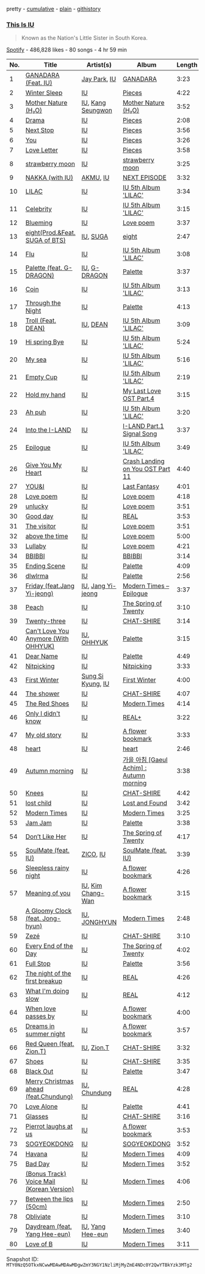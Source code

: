 pretty - [cumulative](/playlists/cumulative/37i9dQZF1DX0y9CwEpdGpz.md) - [plain](/playlists/plain/37i9dQZF1DX0y9CwEpdGpz) - [githistory](https://github.githistory.xyz/mackorone/spotify-playlist-archive/blob/main/playlists/plain/37i9dQZF1DX0y9CwEpdGpz)

### [This Is IU](https://open.spotify.com/playlist/37i9dQZF1DX0y9CwEpdGpz)

> Known as the Nation's Little Sister in South Korea.

[Spotify](https://open.spotify.com/user/spotify) - 486,828 likes - 80 songs - 4 hr 59 min

| No. | Title | Artist(s) | Album | Length |
|---|---|---|---|---|
| 1 | [GANADARA \(Feat\. IU\)](https://open.spotify.com/track/5quFr5s5PXYfUX5jV2EBZ1) | [Jay Park](https://open.spotify.com/artist/4XDi67ZENZcbfKnvMnTYsI), [IU](https://open.spotify.com/artist/3HqSLMAZ3g3d5poNaI7GOU) | [GANADARA](https://open.spotify.com/album/4cwyl5ynvYVojZRbZ3dSFH) | 3:23 |
| 2 | [Winter Sleep](https://open.spotify.com/track/2y4hHM6c48Qzk0bqh33XfB) | [IU](https://open.spotify.com/artist/3HqSLMAZ3g3d5poNaI7GOU) | [Pieces](https://open.spotify.com/album/3ivhPVStd9RrtczBFwjkMQ) | 4:22 |
| 3 | [Mother Nature \(H₂O\)](https://open.spotify.com/track/7KZThhMaRjQpB9x6yIJvZ8) | [IU](https://open.spotify.com/artist/3HqSLMAZ3g3d5poNaI7GOU), [Kang Seungwon](https://open.spotify.com/artist/48DsjCcpYJQWi5fulzyuBm) | [Mother Nature \(H₂O\)](https://open.spotify.com/album/6gdnJ11QQyvpVljTUR3BWw) | 3:52 |
| 4 | [Drama](https://open.spotify.com/track/02SbQgZbzMoylPoGr32ugF) | [IU](https://open.spotify.com/artist/3HqSLMAZ3g3d5poNaI7GOU) | [Pieces](https://open.spotify.com/album/3ivhPVStd9RrtczBFwjkMQ) | 2:08 |
| 5 | [Next Stop](https://open.spotify.com/track/2qd4cLpENPf0gBia8WFi0m) | [IU](https://open.spotify.com/artist/3HqSLMAZ3g3d5poNaI7GOU) | [Pieces](https://open.spotify.com/album/3ivhPVStd9RrtczBFwjkMQ) | 3:56 |
| 6 | [You](https://open.spotify.com/track/1t9FZ4govN4TS6RcA6QpYH) | [IU](https://open.spotify.com/artist/3HqSLMAZ3g3d5poNaI7GOU) | [Pieces](https://open.spotify.com/album/3ivhPVStd9RrtczBFwjkMQ) | 3:26 |
| 7 | [Love Letter](https://open.spotify.com/track/56Tn22SAFIGYpyHrf7TV0X) | [IU](https://open.spotify.com/artist/3HqSLMAZ3g3d5poNaI7GOU) | [Pieces](https://open.spotify.com/album/3ivhPVStd9RrtczBFwjkMQ) | 3:58 |
| 8 | [strawberry moon](https://open.spotify.com/track/2g0LdZQce9xlcHb1mBJyuz) | [IU](https://open.spotify.com/artist/3HqSLMAZ3g3d5poNaI7GOU) | [strawberry moon](https://open.spotify.com/album/7ed3SknyDqNz4XkPHNu4Fb) | 3:25 |
| 9 | [NAKKA \(with IU\)](https://open.spotify.com/track/4t2FIqZJORKZGSKg30SShr) | [AKMU](https://open.spotify.com/artist/6OwKE9Ez6ALxpTaKcT5ayv), [IU](https://open.spotify.com/artist/3HqSLMAZ3g3d5poNaI7GOU) | [NEXT EPISODE](https://open.spotify.com/album/0Pt0eGpyNO5dDN8PORypSy) | 3:32 |
| 10 | [LILAC](https://open.spotify.com/track/5xrtzzzikpG3BLbo4q1Yul) | [IU](https://open.spotify.com/artist/3HqSLMAZ3g3d5poNaI7GOU) | [IU 5th Album 'LILAC'](https://open.spotify.com/album/01dPJcwyht77brL4JQiR8R) | 3:34 |
| 11 | [Celebrity](https://open.spotify.com/track/5nCwjUUsmBuNZKn9Xu10Os) | [IU](https://open.spotify.com/artist/3HqSLMAZ3g3d5poNaI7GOU) | [IU 5th Album 'LILAC'](https://open.spotify.com/album/01dPJcwyht77brL4JQiR8R) | 3:15 |
| 12 | [Blueming](https://open.spotify.com/track/4Dr2hJ3EnVh2Aaot6fRwDO) | [IU](https://open.spotify.com/artist/3HqSLMAZ3g3d5poNaI7GOU) | [Love poem](https://open.spotify.com/album/2xEH7SRzJq7LgA0fCtTlxH) | 3:37 |
| 13 | [eight\(Prod.&Feat\. SUGA of BTS\)](https://open.spotify.com/track/0pYacDCZuRhcrwGUA5nTBe) | [IU](https://open.spotify.com/artist/3HqSLMAZ3g3d5poNaI7GOU), [SUGA](https://open.spotify.com/artist/0ebNdVaOfp6N0oZ1guIxM8) | [eight](https://open.spotify.com/album/5vJNAlQeTf9lsulO1YlmSt) | 2:47 |
| 14 | [Flu](https://open.spotify.com/track/2j0MsDAMJ2ahsxP3z86ChI) | [IU](https://open.spotify.com/artist/3HqSLMAZ3g3d5poNaI7GOU) | [IU 5th Album 'LILAC'](https://open.spotify.com/album/01dPJcwyht77brL4JQiR8R) | 3:08 |
| 15 | [Palette \(feat\. G\-DRAGON\)](https://open.spotify.com/track/3y7ByLZ05tluscOTRgEJ9Y) | [IU](https://open.spotify.com/artist/3HqSLMAZ3g3d5poNaI7GOU), [G\-DRAGON](https://open.spotify.com/artist/30b9WulBM8sFuBo17nNq9c) | [Palette](https://open.spotify.com/album/5V8n6fqyAPxvFTibPhQVcp) | 3:37 |
| 16 | [Coin](https://open.spotify.com/track/7CZRguMolNqIobnXxpV735) | [IU](https://open.spotify.com/artist/3HqSLMAZ3g3d5poNaI7GOU) | [IU 5th Album 'LILAC'](https://open.spotify.com/album/01dPJcwyht77brL4JQiR8R) | 3:13 |
| 17 | [Through the Night](https://open.spotify.com/track/3P3UA61WRQqwCXaoFOTENd) | [IU](https://open.spotify.com/artist/3HqSLMAZ3g3d5poNaI7GOU) | [Palette](https://open.spotify.com/album/5V8n6fqyAPxvFTibPhQVcp) | 4:13 |
| 18 | [Troll \(Feat\. DEAN\)](https://open.spotify.com/track/64P4md3mdMM8Dog2aThmzj) | [IU](https://open.spotify.com/artist/3HqSLMAZ3g3d5poNaI7GOU), [DEAN](https://open.spotify.com/artist/3eCd0TZrBPm2n9cDG6yWfF) | [IU 5th Album 'LILAC'](https://open.spotify.com/album/01dPJcwyht77brL4JQiR8R) | 3:09 |
| 19 | [Hi spring Bye](https://open.spotify.com/track/2M7a2Us8CEU1HZHj70byGX) | [IU](https://open.spotify.com/artist/3HqSLMAZ3g3d5poNaI7GOU) | [IU 5th Album 'LILAC'](https://open.spotify.com/album/01dPJcwyht77brL4JQiR8R) | 5:24 |
| 20 | [My sea](https://open.spotify.com/track/46wDG6evLn2iPoQ0F8CUWk) | [IU](https://open.spotify.com/artist/3HqSLMAZ3g3d5poNaI7GOU) | [IU 5th Album 'LILAC'](https://open.spotify.com/album/01dPJcwyht77brL4JQiR8R) | 5:16 |
| 21 | [Empty Cup](https://open.spotify.com/track/4YnVz2QRU6OnoJ8lt23QHM) | [IU](https://open.spotify.com/artist/3HqSLMAZ3g3d5poNaI7GOU) | [IU 5th Album 'LILAC'](https://open.spotify.com/album/01dPJcwyht77brL4JQiR8R) | 2:19 |
| 22 | [Hold my hand](https://open.spotify.com/track/0KVClXxsZEKkyWRNXeRFrE) | [IU](https://open.spotify.com/artist/3HqSLMAZ3g3d5poNaI7GOU) | [My Last Love OST Part.4](https://open.spotify.com/album/58CBwM98Y356zD5AVGZkZG) | 3:15 |
| 23 | [Ah puh](https://open.spotify.com/track/1IJxbEXfgiKuRx6oXMX87e) | [IU](https://open.spotify.com/artist/3HqSLMAZ3g3d5poNaI7GOU) | [IU 5th Album 'LILAC'](https://open.spotify.com/album/01dPJcwyht77brL4JQiR8R) | 3:20 |
| 24 | [Into the I\-LAND](https://open.spotify.com/track/4YvtgtEH5E1pahZu9uzKRy) | [IU](https://open.spotify.com/artist/3HqSLMAZ3g3d5poNaI7GOU) | [I\-LAND Part.1 Signal Song](https://open.spotify.com/album/5hytFjwacV5ObltOLMAqfA) | 3:37 |
| 25 | [Epilogue](https://open.spotify.com/track/6rcwrRWKyjaFyUL8b8GlIJ) | [IU](https://open.spotify.com/artist/3HqSLMAZ3g3d5poNaI7GOU) | [IU 5th Album 'LILAC'](https://open.spotify.com/album/01dPJcwyht77brL4JQiR8R) | 3:49 |
| 26 | [Give You My Heart](https://open.spotify.com/track/6dGsBRuavumBs5BghcXF3D) | [IU](https://open.spotify.com/artist/3HqSLMAZ3g3d5poNaI7GOU) | [Crash Landing on You OST Part 11](https://open.spotify.com/album/29KU88wZtAigritdYGvgPk) | 4:40 |
| 27 | [YOU&I](https://open.spotify.com/track/37S86pw74OH8j96ZmMnrpR) | [IU](https://open.spotify.com/artist/3HqSLMAZ3g3d5poNaI7GOU) | [Last Fantasy](https://open.spotify.com/album/149BHv6qAyMgJ483vPi77C) | 4:01 |
| 28 | [Love poem](https://open.spotify.com/track/7HrE6HtYNBbGqp5GmHbFV0) | [IU](https://open.spotify.com/artist/3HqSLMAZ3g3d5poNaI7GOU) | [Love poem](https://open.spotify.com/album/2xEH7SRzJq7LgA0fCtTlxH) | 4:18 |
| 29 | [unlucky](https://open.spotify.com/track/1jsY6pQeNaEConZWGau1L4) | [IU](https://open.spotify.com/artist/3HqSLMAZ3g3d5poNaI7GOU) | [Love poem](https://open.spotify.com/album/2xEH7SRzJq7LgA0fCtTlxH) | 3:51 |
| 30 | [Good day](https://open.spotify.com/track/1SwZVVH9BnXtLRLi2cbFhw) | [IU](https://open.spotify.com/artist/3HqSLMAZ3g3d5poNaI7GOU) | [REAL](https://open.spotify.com/album/4WY1pPvmP9sBlVICuPxBQh) | 3:53 |
| 31 | [The visitor](https://open.spotify.com/track/3TGNR8la5ydvd6PaXnEpzH) | [IU](https://open.spotify.com/artist/3HqSLMAZ3g3d5poNaI7GOU) | [Love poem](https://open.spotify.com/album/2xEH7SRzJq7LgA0fCtTlxH) | 3:51 |
| 32 | [above the time](https://open.spotify.com/track/2qKZnheMe0HhqYC1XJcdaA) | [IU](https://open.spotify.com/artist/3HqSLMAZ3g3d5poNaI7GOU) | [Love poem](https://open.spotify.com/album/2xEH7SRzJq7LgA0fCtTlxH) | 5:00 |
| 33 | [Lullaby](https://open.spotify.com/track/7BUtoP9NXEe7MgWvIG2KGE) | [IU](https://open.spotify.com/artist/3HqSLMAZ3g3d5poNaI7GOU) | [Love poem](https://open.spotify.com/album/2xEH7SRzJq7LgA0fCtTlxH) | 4:21 |
| 34 | [BBIBBI](https://open.spotify.com/track/4as4XEOR03oGm1STUKl6pa) | [IU](https://open.spotify.com/artist/3HqSLMAZ3g3d5poNaI7GOU) | [BBIBBI](https://open.spotify.com/album/4ghBzVOTFoeKPPmyNKjVtI) | 3:14 |
| 35 | [Ending Scene](https://open.spotify.com/track/06EMBzxDm2hueehobAlMtm) | [IU](https://open.spotify.com/artist/3HqSLMAZ3g3d5poNaI7GOU) | [Palette](https://open.spotify.com/album/5V8n6fqyAPxvFTibPhQVcp) | 4:09 |
| 36 | [dlwlrma](https://open.spotify.com/track/4NPARrLIbtMl29ZJv8ESr2) | [IU](https://open.spotify.com/artist/3HqSLMAZ3g3d5poNaI7GOU) | [Palette](https://open.spotify.com/album/5V8n6fqyAPxvFTibPhQVcp) | 2:56 |
| 37 | [Friday \(feat.Jang Yi\-jeong\)](https://open.spotify.com/track/0GsRx0gPft6RmijIwMsKmG) | [IU](https://open.spotify.com/artist/3HqSLMAZ3g3d5poNaI7GOU), [Jang Yi\-jeong](https://open.spotify.com/artist/7nLakaHt1koh5mP4OIVM0F) | [Modern Times – Epilogue](https://open.spotify.com/album/56MqewtCUq5bplrqEYTVL0) | 3:37 |
| 38 | [Peach](https://open.spotify.com/track/3hbi6hayJ6OibzGe3fWLwf) | [IU](https://open.spotify.com/artist/3HqSLMAZ3g3d5poNaI7GOU) | [The Spring of Twenty](https://open.spotify.com/album/2DSxe9W0Mv0IU2YMAbljYb) | 3:10 |
| 39 | [Twenty\-three](https://open.spotify.com/track/3YkDslZvvMixTwgDId0aYB) | [IU](https://open.spotify.com/artist/3HqSLMAZ3g3d5poNaI7GOU) | [CHAT\-SHIRE](https://open.spotify.com/album/3rMvAe0zU0pJRnRa7Rfc1U) | 3:14 |
| 40 | [Can't Love You Anymore \(With OHHYUK\)](https://open.spotify.com/track/5MvxeZPiiLAuB5gI8k3ynk) | [IU](https://open.spotify.com/artist/3HqSLMAZ3g3d5poNaI7GOU), [OHHYUK](https://open.spotify.com/artist/68TCVp5t1Dxi2TvNuYoYK0) | [Palette](https://open.spotify.com/album/5V8n6fqyAPxvFTibPhQVcp) | 3:15 |
| 41 | [Dear Name](https://open.spotify.com/track/1DP0uwV6tMlCEfR61Mh7ki) | [IU](https://open.spotify.com/artist/3HqSLMAZ3g3d5poNaI7GOU) | [Palette](https://open.spotify.com/album/5V8n6fqyAPxvFTibPhQVcp) | 4:49 |
| 42 | [Nitpicking](https://open.spotify.com/track/1kODSVImpAKU1bbZvlNX2s) | [IU](https://open.spotify.com/artist/3HqSLMAZ3g3d5poNaI7GOU) | [Nitpicking](https://open.spotify.com/album/5bB2nClfkdlG1ekRQGw8zT) | 3:33 |
| 43 | [First Winter](https://open.spotify.com/track/5eWw4OyW26hL51XFSTkTPg) | [Sung Si Kyung](https://open.spotify.com/artist/7jFUYMpMUBDL4JQtMZ5ilc), [IU](https://open.spotify.com/artist/3HqSLMAZ3g3d5poNaI7GOU) | [First Winter](https://open.spotify.com/album/7Kudn82wLhfFfxLVhi9VhA) | 4:00 |
| 44 | [The shower](https://open.spotify.com/track/6Ig42GJlpNtP77kGIXYZc4) | [IU](https://open.spotify.com/artist/3HqSLMAZ3g3d5poNaI7GOU) | [CHAT\-SHIRE](https://open.spotify.com/album/3rMvAe0zU0pJRnRa7Rfc1U) | 4:07 |
| 45 | [The Red Shoes](https://open.spotify.com/track/3atsk5EWI5fNxLMIJnfYfJ) | [IU](https://open.spotify.com/artist/3HqSLMAZ3g3d5poNaI7GOU) | [Modern Times](https://open.spotify.com/album/2QcuXvQBWv1ZKyQtEhLbFe) | 4:14 |
| 46 | [Only I didn't know](https://open.spotify.com/track/48uwqEenPJeJvFYdrM0qV7) | [IU](https://open.spotify.com/artist/3HqSLMAZ3g3d5poNaI7GOU) | [REAL+](https://open.spotify.com/album/79725WrSou2C9RrEUxClUf) | 3:22 |
| 47 | [My old story](https://open.spotify.com/track/2jDnaEpQI6xjahWZzeVyaM) | [IU](https://open.spotify.com/artist/3HqSLMAZ3g3d5poNaI7GOU) | [A flower bookmark](https://open.spotify.com/album/460uGpon2JwPfRgDohV2bP) | 3:33 |
| 48 | [heart](https://open.spotify.com/track/5ktwBE88NKZSfmk6Lw2KhS) | [IU](https://open.spotify.com/artist/3HqSLMAZ3g3d5poNaI7GOU) | [heart](https://open.spotify.com/album/3NYm5NdVNZsXNfn0ZVezWb) | 2:46 |
| 49 | [Autumn morning](https://open.spotify.com/track/100N8P8WYnz9eCYuLYGflV) | [IU](https://open.spotify.com/artist/3HqSLMAZ3g3d5poNaI7GOU) | [가을 아침 \[Gaeul Achim\] : Autumn morning](https://open.spotify.com/album/4QvzYMXuU58cNpFrRQ9Aqi) | 3:38 |
| 50 | [Knees](https://open.spotify.com/track/3Sc3OHN2EnhsKwzt7hMFKQ) | [IU](https://open.spotify.com/artist/3HqSLMAZ3g3d5poNaI7GOU) | [CHAT\-SHIRE](https://open.spotify.com/album/3rMvAe0zU0pJRnRa7Rfc1U) | 4:42 |
| 51 | [lost child](https://open.spotify.com/track/1EzYoGGkr0azLsiq8svGSl) | [IU](https://open.spotify.com/artist/3HqSLMAZ3g3d5poNaI7GOU) | [Lost and Found](https://open.spotify.com/album/5CqhdN6fFBPN5JcNiU1uyF) | 3:42 |
| 52 | [Modern Times](https://open.spotify.com/track/38Dwg8OrUClCZl2wzUKrmi) | [IU](https://open.spotify.com/artist/3HqSLMAZ3g3d5poNaI7GOU) | [Modern Times](https://open.spotify.com/album/2QcuXvQBWv1ZKyQtEhLbFe) | 3:25 |
| 53 | [Jam Jam](https://open.spotify.com/track/3h7WIL3B6nP3171zl6HWj8) | [IU](https://open.spotify.com/artist/3HqSLMAZ3g3d5poNaI7GOU) | [Palette](https://open.spotify.com/album/5V8n6fqyAPxvFTibPhQVcp) | 3:38 |
| 54 | [Don’t Like Her](https://open.spotify.com/track/5DZMjcAMca1rT2dD9dYdCg) | [IU](https://open.spotify.com/artist/3HqSLMAZ3g3d5poNaI7GOU) | [The Spring of Twenty](https://open.spotify.com/album/2DSxe9W0Mv0IU2YMAbljYb) | 4:17 |
| 55 | [SoulMate \(feat\. IU\)](https://open.spotify.com/track/1pz24zu5H9A0S1a2NKT4F0) | [ZICO](https://open.spotify.com/artist/4XpUIb8uuNlIWVKmgKZXC0), [IU](https://open.spotify.com/artist/3HqSLMAZ3g3d5poNaI7GOU) | [SoulMate \(feat\. IU\)](https://open.spotify.com/album/0aDnkPxX660ezxCWBcqzVo) | 3:39 |
| 56 | [Sleepless rainy night](https://open.spotify.com/track/546tamGotuR5Mhbe35ONAv) | [IU](https://open.spotify.com/artist/3HqSLMAZ3g3d5poNaI7GOU) | [A flower bookmark](https://open.spotify.com/album/4B3UIkrohpUIxyVCCgLrEI) | 4:26 |
| 57 | [Meaning of you](https://open.spotify.com/track/3ucfniv4fLB3RPA6N9iLM2) | [IU](https://open.spotify.com/artist/3HqSLMAZ3g3d5poNaI7GOU), [Kim Chang\-Wan](https://open.spotify.com/artist/2yMDYqTvjFeBZcGC4ZMMVH) | [A flower bookmark](https://open.spotify.com/album/460uGpon2JwPfRgDohV2bP) | 3:15 |
| 58 | [A Gloomy Clock \(feat\. Jong\-hyun\)](https://open.spotify.com/track/5mqINYGiOhoHXdc5nCeR4d) | [IU](https://open.spotify.com/artist/3HqSLMAZ3g3d5poNaI7GOU), [JONGHYUN](https://open.spotify.com/artist/5rGgflnIpRNizTCozbYBuY) | [Modern Times](https://open.spotify.com/album/2QcuXvQBWv1ZKyQtEhLbFe) | 2:48 |
| 59 | [Zezé](https://open.spotify.com/track/1dwOTQnBuN8LeVX4jNwJXS) | [IU](https://open.spotify.com/artist/3HqSLMAZ3g3d5poNaI7GOU) | [CHAT\-SHIRE](https://open.spotify.com/album/3rMvAe0zU0pJRnRa7Rfc1U) | 3:10 |
| 60 | [Every End of the Day](https://open.spotify.com/track/5m2tbM2w8mG76uwFgla2iF) | [IU](https://open.spotify.com/artist/3HqSLMAZ3g3d5poNaI7GOU) | [The Spring of Twenty](https://open.spotify.com/album/2DSxe9W0Mv0IU2YMAbljYb) | 4:02 |
| 61 | [Full Stop](https://open.spotify.com/track/2HlvvNgav045pxmrG0mk11) | [IU](https://open.spotify.com/artist/3HqSLMAZ3g3d5poNaI7GOU) | [Palette](https://open.spotify.com/album/5V8n6fqyAPxvFTibPhQVcp) | 3:56 |
| 62 | [The night of the first breakup](https://open.spotify.com/track/63Q0YcbhufHPvahEFJVm4O) | [IU](https://open.spotify.com/artist/3HqSLMAZ3g3d5poNaI7GOU) | [REAL](https://open.spotify.com/album/4WY1pPvmP9sBlVICuPxBQh) | 4:26 |
| 63 | [What I'm doing slow](https://open.spotify.com/track/6jQ6IH9ERSLHGuDPJXUJKT) | [IU](https://open.spotify.com/artist/3HqSLMAZ3g3d5poNaI7GOU) | [REAL](https://open.spotify.com/album/4WY1pPvmP9sBlVICuPxBQh) | 4:12 |
| 64 | [When love passes by](https://open.spotify.com/track/2e9GsDKqjTGRbv6lI3mK9E) | [IU](https://open.spotify.com/artist/3HqSLMAZ3g3d5poNaI7GOU) | [A flower bookmark](https://open.spotify.com/album/460uGpon2JwPfRgDohV2bP) | 4:00 |
| 65 | [Dreams in summer night](https://open.spotify.com/track/08IZihEWj0fhBgF19DeZBj) | [IU](https://open.spotify.com/artist/3HqSLMAZ3g3d5poNaI7GOU) | [A flower bookmark](https://open.spotify.com/album/460uGpon2JwPfRgDohV2bP) | 3:57 |
| 66 | [Red Queen \(feat\. Zion.T\)](https://open.spotify.com/track/1dlKwoKIZkDPqFZJfR4PeV) | [IU](https://open.spotify.com/artist/3HqSLMAZ3g3d5poNaI7GOU), [Zion.T](https://open.spotify.com/artist/5HenzRvMtSrgtvU16XAoby) | [CHAT\-SHIRE](https://open.spotify.com/album/3rMvAe0zU0pJRnRa7Rfc1U) | 3:32 |
| 67 | [Shoes](https://open.spotify.com/track/2FDTnypxiwIZNjoO9T1j6O) | [IU](https://open.spotify.com/artist/3HqSLMAZ3g3d5poNaI7GOU) | [CHAT\-SHIRE](https://open.spotify.com/album/3rMvAe0zU0pJRnRa7Rfc1U) | 3:35 |
| 68 | [Black Out](https://open.spotify.com/track/1sUOFqmIU38dQCA13aVKBL) | [IU](https://open.spotify.com/artist/3HqSLMAZ3g3d5poNaI7GOU) | [Palette](https://open.spotify.com/album/5V8n6fqyAPxvFTibPhQVcp) | 3:47 |
| 69 | [Merry Christmas ahead \(feat.Chundung\)](https://open.spotify.com/track/6I9Y6PHTWv72fgQV3tIHt0) | [IU](https://open.spotify.com/artist/3HqSLMAZ3g3d5poNaI7GOU), [Chundung](https://open.spotify.com/artist/52KEoFZCGGap8hZHtOgENt) | [REAL](https://open.spotify.com/album/4WY1pPvmP9sBlVICuPxBQh) | 4:28 |
| 70 | [Love Alone](https://open.spotify.com/track/3dDJ4DlBQ0VaRYjLZhLDTa) | [IU](https://open.spotify.com/artist/3HqSLMAZ3g3d5poNaI7GOU) | [Palette](https://open.spotify.com/album/5V8n6fqyAPxvFTibPhQVcp) | 4:41 |
| 71 | [Glasses](https://open.spotify.com/track/4ogMtogPGtC1VwKRNiHymx) | [IU](https://open.spotify.com/artist/3HqSLMAZ3g3d5poNaI7GOU) | [CHAT\-SHIRE](https://open.spotify.com/album/3rMvAe0zU0pJRnRa7Rfc1U) | 3:16 |
| 72 | [Pierrot laughs at us](https://open.spotify.com/track/7rx1DA57CL4nGS3AnFGjgJ) | [IU](https://open.spotify.com/artist/3HqSLMAZ3g3d5poNaI7GOU) | [A flower bookmark](https://open.spotify.com/album/460uGpon2JwPfRgDohV2bP) | 3:53 |
| 73 | [SOGYEOKDONG](https://open.spotify.com/track/5Qz6JiSYJkiHFoVGqUzngr) | [IU](https://open.spotify.com/artist/3HqSLMAZ3g3d5poNaI7GOU) | [SOGYEOKDONG](https://open.spotify.com/album/1hzwT3xpQGAH6qnanzcl30) | 3:52 |
| 74 | [Havana](https://open.spotify.com/track/5tW1WVLeSj61qexZmyb1il) | [IU](https://open.spotify.com/artist/3HqSLMAZ3g3d5poNaI7GOU) | [Modern Times](https://open.spotify.com/album/2QcuXvQBWv1ZKyQtEhLbFe) | 4:09 |
| 75 | [Bad Day](https://open.spotify.com/track/0EqSyrpWl672SesSbx598X) | [IU](https://open.spotify.com/artist/3HqSLMAZ3g3d5poNaI7GOU) | [Modern Times](https://open.spotify.com/album/2QcuXvQBWv1ZKyQtEhLbFe) | 3:52 |
| 76 | [\(Bonus Track\) Voice Mail \(Korean Version\)](https://open.spotify.com/track/0MMUVb6JJzOtMyTx9qrAjy) | [IU](https://open.spotify.com/artist/3HqSLMAZ3g3d5poNaI7GOU) | [Modern Times](https://open.spotify.com/album/2QcuXvQBWv1ZKyQtEhLbFe) | 4:06 |
| 77 | [Between the lips \(50cm\)](https://open.spotify.com/track/5K8D8VKWxLlS9irhfGlIEi) | [IU](https://open.spotify.com/artist/3HqSLMAZ3g3d5poNaI7GOU) | [Modern Times](https://open.spotify.com/album/2QcuXvQBWv1ZKyQtEhLbFe) | 2:50 |
| 78 | [Obliviate](https://open.spotify.com/track/2RENeWPEosqVewFaHSNnjT) | [IU](https://open.spotify.com/artist/3HqSLMAZ3g3d5poNaI7GOU) | [Modern Times](https://open.spotify.com/album/2QcuXvQBWv1ZKyQtEhLbFe) | 3:10 |
| 79 | [Daydream \(feat\. Yang Hee\-eun\)](https://open.spotify.com/track/5TjV9Mx486FBvFW9n4IR2m) | [IU](https://open.spotify.com/artist/3HqSLMAZ3g3d5poNaI7GOU), [Yang Hee\-eun](https://open.spotify.com/artist/5tkbYopseV4clQ9rtCwVzB) | [Modern Times](https://open.spotify.com/album/2QcuXvQBWv1ZKyQtEhLbFe) | 3:40 |
| 80 | [Love of B](https://open.spotify.com/track/7b3p9nGAWa2fByucNemToA) | [IU](https://open.spotify.com/artist/3HqSLMAZ3g3d5poNaI7GOU) | [Modern Times](https://open.spotify.com/album/2QcuXvQBWv1ZKyQtEhLbFe) | 3:11 |

Snapshot ID: `MTY0NzQ5OTkxNCwwMDAwMDAwMDgwZmY3NGY1NzliMjMyZmE4NDc0Y2QwYTBkYzk3MTg2`
